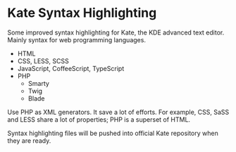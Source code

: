 # Kate Syntax Highlighting

Some improved syntax highlighting for Kate, the KDE advanced text editor. Mainly
syntax for web programming languages.

- HTML
- CSS, LESS, SCSS
- JavaScript, CoffeeScript, TypeScript
- PHP
  - Smarty
  - Twig
  - Blade

Use PHP as XML generators. It save a lot of efforts. For example, CSS, SaSS and
LESS share a lot of properties; PHP is a superset of HTML.

Syntax highlighting files will be pushed into official Kate repository when they
are ready.

